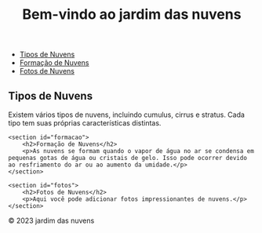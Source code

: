 <!DOCTYPE html>
<html>
<head>
    <title>wolkegardelab</title>
</head>
<body>

<header>
    <h1>Bem-vindo ao jardim das nuvens</h1>
</header>

<nav>
    <ul>
        <li><a href="#tipos">Tipos de Nuvens</a></li>
        <li><a href="#formacao">Formação de Nuvens</a></li>
        <li><a href="#fotos">Fotos de Nuvens</a></li>
    </ul>
</nav>

<main>
    <section id="tipos">
        <h2>Tipos de Nuvens</h2>
        <p>Existem vários tipos de nuvens, incluindo cumulus, cirrus e stratus. Cada tipo tem suas próprias características distintas.</p>
    </section>

    <section id="formacao">
        <h2>Formação de Nuvens</h2>
        <p>As nuvens se formam quando o vapor de água no ar se condensa em pequenas gotas de água ou cristais de gelo. Isso pode ocorrer devido ao resfriamento do ar ou ao aumento da umidade.</p>
    </section>

    <section id="fotos">
        <h2>Fotos de Nuvens</h2>
        <p>Aqui você pode adicionar fotos impressionantes de nuvens.</p>
    </section>
</main>

<footer>
    <p>&copy; 2023 jardim das nuvens</p>
</footer>

</body>
</html>
